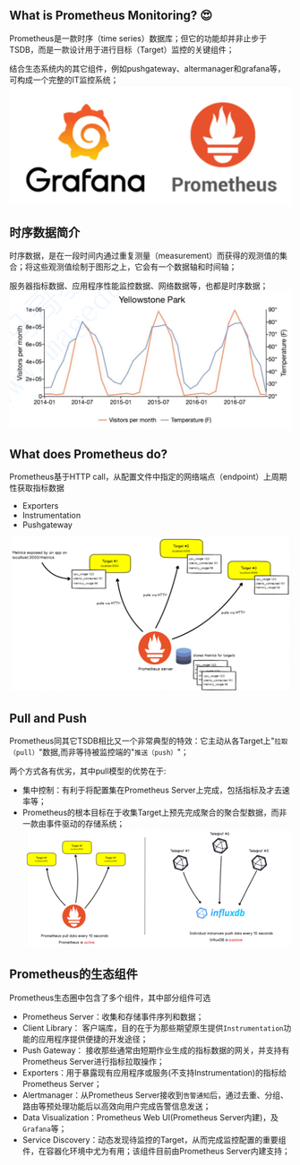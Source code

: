 
## What is Prometheus Monitoring? 😍

Prometheus是一款时序（time series）数据库；但它的功能却并非止步于TSDB，而是一款设计用于进行目标（Target）监控的关键组件；

结合生态系统内的其它组件，例如pushgateway、altermanager和grafana等，可构成一个完整的IT监控系统；
![prometheus-grafana](img/wx-20210128.png)

## 时序数据简介

时序数据，是在一段时间内通过重复测量（measurement）而获得的观测值的集合；将这些观测值绘制于图形之上，它会有一个数据轴和时间轴；

服务器指标数据、应用程序性能监控数据、网络数据等，也都是时序数据；
![shixu](img/shixushuju.png)

## What does Prometheus do?

Prometheus基于HTTP call，从配置文件中指定的网络端点（endpoint）上周期性获取指标数据

- Exporters
- Instrumentation
- Pushgateway

![httpcall](img/httpcall.png)

## Pull and Push

Prometheus同其它TSDB相比又一个非常典型的特效：它主动从各Target上"`拉取（pull）`"数据,而非等待被监控端的"`推送（push）`"；

两个方式各有优劣，其中pull模型的优势在于:
- 集中控制：有利于将配置集在Prometheus Server上完成，包括指标及才去速率等；
- Prometheus的根本目标在于收集Target上预先完成聚合的聚合型数据，而非一款由事件驱动的存储系统；
![pull](img/pull.png)

## Prometheus的生态组件

Prometheus生态圈中包含了多个组件，其中部分组件可选

- Prometheus Server：收集和存储事件序列和数据；
- Client Library： 客户端库，目的在于为那些期望原生提供`Instrumentation`功能的应用程序提供便捷的开发途径；
- Push Gateway： 接收那些通常由短期作业生成的指标数据的网关，并支持有Prometheus Server进行指标拉取操作；
- Exporters：用于暴露现有应用程序或服务(不支持Instrumentation)的指标给Prometheus Server；
- Alertmanager：从Prometheus Server接收到`告警通知`后，通过去重、分组、路由等预处理功能后以高效向用户完成告警信息发送；
- Data Visualization：Prometheus Web UI(Prometheus Server内建)，及`Grafana`等；
- Service Discovery：动态发现待监控的Target，从而完成监控配置的重要组件，在容器化环境中尤为有用；该组件目前由Prometheus Server内建支持；